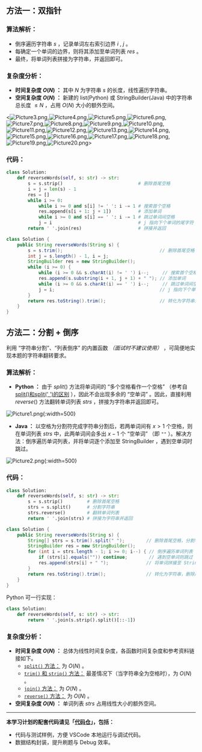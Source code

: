 ## 方法一：双指针

### 算法解析：

- 倒序遍历字符串 $s$ ，记录单词左右索引边界 $i$ , $j$ 。
- 每确定一个单词的边界，则将其添加至单词列表 $res$ 。
- 最终，将单词列表拼接为字符串，并返回即可。

### 复杂度分析：

- **时间复杂度 $O(N)$ ：** 其中 $N$ 为字符串 $s$ 的长度，线性遍历字符串。
- **空间复杂度 $O(N)$ ：** 新建的 list(Python) 或 StringBuilder(Java) 中的字符串总长度 $\leq N$ ，占用 $O(N)$ 大小的额外空间。

<![Picture3.png](https://pic.leetcode-cn.com/1600795186-ODVGAC-Picture3.png),![Picture4.png](https://pic.leetcode-cn.com/1600795186-KByGhl-Picture4.png),![Picture5.png](https://pic.leetcode-cn.com/1600795186-pMSOXg-Picture5.png),![Picture6.png](https://pic.leetcode-cn.com/1600795186-EllOEO-Picture6.png),![Picture7.png](https://pic.leetcode-cn.com/1600795186-QrOavH-Picture7.png),![Picture8.png](https://pic.leetcode-cn.com/1600795186-YlpmuP-Picture8.png),![Picture9.png](https://pic.leetcode-cn.com/1600795186-PITxbA-Picture9.png),![Picture10.png](https://pic.leetcode-cn.com/1600795186-fVKJYO-Picture10.png),![Picture11.png](https://pic.leetcode-cn.com/1600795186-fMtNcl-Picture11.png),![Picture12.png](https://pic.leetcode-cn.com/1600795186-GmppFo-Picture12.png),![Picture13.png](https://pic.leetcode-cn.com/1600795186-PXYpnz-Picture13.png),![Picture14.png](https://pic.leetcode-cn.com/1600795186-GezFXt-Picture14.png),![Picture15.png](https://pic.leetcode-cn.com/1600795186-XiNAjG-Picture15.png),![Picture16.png](https://pic.leetcode-cn.com/1600795186-ySOfTy-Picture16.png),![Picture17.png](https://pic.leetcode-cn.com/1600795186-DGmFEv-Picture17.png),![Picture18.png](https://pic.leetcode-cn.com/1600795186-rjhJhL-Picture18.png),![Picture19.png](https://pic.leetcode-cn.com/1600795186-CeiDKq-Picture19.png),![Picture20.png](https://pic.leetcode-cn.com/1600795251-iKyEDa-Picture20.png)>

### 代码：

```Python []
class Solution:
    def reverseWords(self, s: str) -> str:
        s = s.strip()                            # 删除首尾空格
        i = j = len(s) - 1
        res = []
        while i >= 0:
            while i >= 0 and s[i] != ' ': i -= 1 # 搜索首个空格
            res.append(s[i + 1: j + 1])          # 添加单词
            while i >= 0 and s[i] == ' ': i -= 1 # 跳过单词间空格
            j = i                                # j 指向下个单词的尾字符
        return ' '.join(res)                     # 拼接并返回
```

```Java []
class Solution {
    public String reverseWords(String s) {
        s = s.trim();                                    // 删除首尾空格
        int j = s.length() - 1, i = j;
        StringBuilder res = new StringBuilder();
        while (i >= 0) {
            while (i >= 0 && s.charAt(i) != ' ') i--;     // 搜索首个空格
            res.append(s.substring(i + 1, j + 1) + " "); // 添加单词
            while (i >= 0 && s.charAt(i) == ' ') i--;     // 跳过单词间空格
            j = i;                                       // j 指向下个单词的尾字符
        }
        return res.toString().trim();                    // 转化为字符串并返回
    }
}
```

## 方法二：分割 + 倒序

利用 “字符串分割”、“列表倒序” 的内置函数 *（面试时不建议使用）* ，可简便地实现本题的字符串翻转要求。

### 算法解析：

- **Python ：** 由于 $split()$ 方法将单词间的 “多个空格看作一个空格” （参考自 [split()和split(' ')的区别](https://www.cnblogs.com/python-coder/p/10073329.html) ），因此不会出现多余的 “空单词” 。因此，直接利用 $reverse()$ 方法翻转单词列表 $strs$ ，拼接为字符串并返回即可。

![Picture1.png](https://pic.leetcode-cn.com/1600795186-pzCvCm-Picture1.png){:width=500}

- **Java ：** 以空格为分割符完成字符串分割后，若两单词间有 $x > 1$ 个空格，则在单词列表 $strs$ 中，此两单词间会多出 $x - 1$ 个 “空单词” （即 `""` ）。解决方法：倒序遍历单词列表，并将单词逐个添加至 StringBuilder ，遇到空单词时跳过。

![Picture2.png](https://pic.leetcode-cn.com/1600795186-RmKJXL-Picture2.png){:width=500}

### 代码：

```Python []
class Solution:
    def reverseWords(self, s: str) -> str:
        s = s.strip()         # 删除首尾空格
        strs = s.split()      # 分割字符串
        strs.reverse()        # 翻转单词列表
        return ' '.join(strs) # 拼接为字符串并返回
```

```Java []
class Solution {
    public String reverseWords(String s) {
        String[] strs = s.trim().split(" ");        // 删除首尾空格，分割字符串
        StringBuilder res = new StringBuilder();
        for (int i = strs.length - 1; i >= 0; i--) { // 倒序遍历单词列表
            if (strs[i].equals("")) continue;        // 遇到空单词则跳过
            res.append(strs[i] + " ");              // 将单词拼接至 StringBuilder
        }
        return res.toString().trim();               // 转化为字符串，删除尾部空格，并返回
    }
}
```

Python 可一行实现：

```Python []
class Solution:
    def reverseWords(self, s: str) -> str:
        return ' '.join(s.strip().split()[::-1])
```

### 复杂度分析：

- **时间复杂度 $O(N)$ ：** 总体为线性时间复杂度，各函数时间复杂度和参考资料链接如下。
  - [`split()` 方法：](https://softwareengineering.stackexchange.com/questions/331909/whats-the-complexity-of-javas-string-split-function) 为 $O(N)$ 。
  - [`trim()` 和 `strip()` 方法：](https://stackoverflow.com/questions/51110114/is-string-trim-faster-than-string-replace) 最差情况下（当字符串全为空格时），为 $O(N)$ 。
  - [`join()` 方法：](https://stackoverflow.com/questions/37133547/time-complexity-of-string-concatenation-in-python) 为 $O(N)$ 。
  - [`reverse()` 方法：](https://stackoverflow.com/questions/37606159/what-is-the-time-complexity-of-python-list-reverse) 为 $O(N)$ 。
- **空间复杂度 $O(N)$ ：** 单词列表 $strs$ 占用线性大小的额外空间。

---

**本学习计划的配套代码请见「[代码仓](https://github.com/krahets/selected-coding-interview)」，包括：**

- 代码与测试样例，方便 VSCode 本地运行与调试代码。
- 数据结构封装，提升刷题与 Debug 效率。
